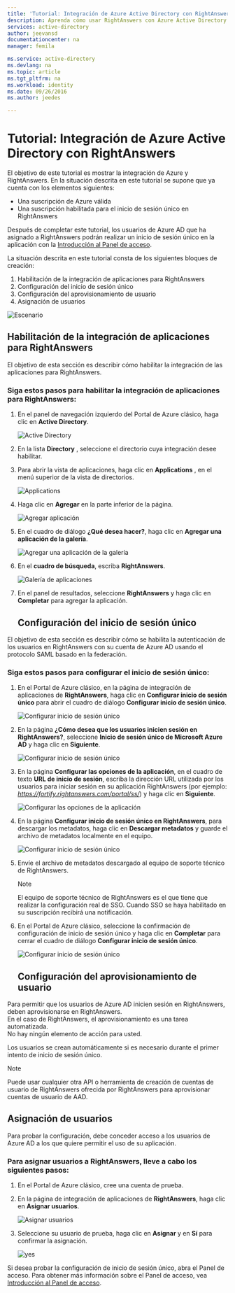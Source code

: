 ```yaml
---
title: 'Tutorial: Integración de Azure Active Directory con RightAnswers | Microsoft Docs'
description: Aprenda cómo usar RightAnswers con Azure Active Directory para habilitar el inicio de sesión único, el aprovisionamiento automatizado, etc.
services: active-directory
author: jeevansd
documentationcenter: na
manager: femila

ms.service: active-directory
ms.devlang: na
ms.topic: article
ms.tgt_pltfrm: na
ms.workload: identity
ms.date: 09/26/2016
ms.author: jeedes

---
```

# <a name="tutorial:-azure-active-directory-integration-with-rightanswers"></a>Tutorial: Integración de Azure Active Directory con RightAnswers
El objetivo de este tutorial es mostrar la integración de Azure y RightAnswers. En la situación descrita en este tutorial se supone que ya cuenta con los elementos siguientes:

* Una suscripción de Azure válida
* Una suscripción habilitada para el inicio de sesión único en RightAnswers

Después de completar este tutorial, los usuarios de Azure AD que ha asignado a RightAnswers podrán realizar un inicio de sesión único en la aplicación con la [Introducción al Panel de acceso](active-directory-saas-access-panel-introduction.md).

La situación descrita en este tutorial consta de los siguientes bloques de creación:

1. Habilitación de la integración de aplicaciones para RightAnswers
2. Configuración del inicio de sesión único
3. Configuración del aprovisionamiento de usuario
4. Asignación de usuarios

![Escenario](./media/active-directory-saas-rightanswers-tutorial/IC802925.png "Scenario")

## <a name="enabling-the-application-integration-for-rightanswers"></a>Habilitación de la integración de aplicaciones para RightAnswers
El objetivo de esta sección es describir cómo habilitar la integración de las aplicaciones para RightAnswers.

### <a name="to-enable-the-application-integration-for-rightanswers,-perform-the-following-steps:"></a>Siga estos pasos para habilitar la integración de aplicaciones para RightAnswers:
1. En el panel de navegación izquierdo del Portal de Azure clásico, haga clic en **Active Directory**.
   
   ![Active Directory](./media/active-directory-saas-rightanswers-tutorial/IC700993.png "Active Directory")
2. En la lista **Directory** , seleccione el directorio cuya integración desee habilitar.
3. Para abrir la vista de aplicaciones, haga clic en **Applications** , en el menú superior de la vista de directorios.
   
   ![Applications](./media/active-directory-saas-rightanswers-tutorial/IC700994.png "Applications")
4. Haga clic en **Agregar** en la parte inferior de la página.
   
   ![Agregar aplicación](./media/active-directory-saas-rightanswers-tutorial/IC749321.png "Add application")
5. En el cuadro de diálogo **¿Qué desea hacer?**, haga clic en **Agregar una aplicación de la galería**.
   
   ![Agregar una aplicación de la galería](./media/active-directory-saas-rightanswers-tutorial/IC749322.png "Add an application from gallerry")
6. En el **cuadro de búsqueda**, escriba **RightAnswers**.
   
   ![Galería de aplicaciones](./media/active-directory-saas-rightanswers-tutorial/IC802926.png "Application Gallery")
7. En el panel de resultados, seleccione **RightAnswers** y haga clic en **Completar** para agregar la aplicación.
   
   ## <a name="configuring-single-sign-on"></a>Configuración del inicio de sesión único

El objetivo de esta sección es describir cómo se habilita la autenticación de los usuarios en RightAnswers con su cuenta de Azure AD usando el protocolo SAML basado en la federación.

### <a name="to-configure-single-sign-on,-perform-the-following-steps:"></a>Siga estos pasos para configurar el inicio de sesión único:
1. En el Portal de Azure clásico, en la página de integración de aplicaciones de **RightAnswers**, haga clic en **Configurar inicio de sesión único** para abrir el cuadro de diálogo **Configurar inicio de sesión único**.
   
   ![Configurar inicio de sesión único](./media/active-directory-saas-rightanswers-tutorial/IC802927.png "Configure Single Sign-On")
2. En la página **¿Cómo desea que los usuarios inicien sesión en RightAnswers?**, seleccione **Inicio de sesión único de Microsoft Azure AD** y haga clic en **Siguiente**.
   
   ![Configurar inicio de sesión único](./media/active-directory-saas-rightanswers-tutorial/IC802928.png "Configure Single Sign-On")
3. En la página **Configurar las opciones de la aplicación**, en el cuadro de texto **URL de inicio de sesión**, escriba la dirección URL utilizada por los usuarios para iniciar sesión en su aplicación RightAnswers (por ejemplo: *https://fortify.rightanswers.com/portal/ss/*) y haga clic en **Siguiente**.
   
   ![Configurar las opciones de la aplicación](./media/active-directory-saas-rightanswers-tutorial/IC802929.png "Configure App Settings")
4. En la página **Configurar inicio de sesión único en RightAnswers**, para descargar los metadatos, haga clic en **Descargar metadatos** y guarde el archivo de metadatos localmente en el equipo.
   
   ![Configurar inicio de sesión único](./media/active-directory-saas-rightanswers-tutorial/IC802930.png "Configure Single Sign-On")
5. Envíe el archivo de metadatos descargado al equipo de soporte técnico de RightAnswers.
   
   > [!NOTE]
   > El equipo de soporte técnico de RightAnswers es el que tiene que realizar la configuración real de SSO.
   > Cuando SSO se haya habilitado en su suscripción recibirá una notificación.
   > 
   > 
6. En el Portal de Azure clásico, seleccione la confirmación de configuración de inicio de sesión único y haga clic en **Completar** para cerrar el cuadro de diálogo **Configurar inicio de sesión único**.
   
   ![Configurar inicio de sesión único](./media/active-directory-saas-rightanswers-tutorial/IC802931.png "Configure Single Sign-On")
   
   ## <a name="configuring-user-provisioning"></a>Configuración del aprovisionamiento de usuario

Para permitir que los usuarios de Azure AD inicien sesión en RightAnswers, deben aprovisionarse en RightAnswers.  
En el caso de RightAnswers, el aprovisionamiento es una tarea automatizada.  
No hay ningún elemento de acción para usted.

Los usuarios se crean automáticamente si es necesario durante el primer intento de inicio de sesión único.

> [!NOTE]
> Puede usar cualquier otra API o herramienta de creación de cuentas de usuario de RightAnswers ofrecida por RightAnswers para aprovisionar cuentas de usuario de AAD.
> 
> 

## <a name="assigning-users"></a>Asignación de usuarios
Para probar la configuración, debe conceder acceso a los usuarios de Azure AD a los que quiere permitir el uso de su aplicación.

### <a name="to-assign-users-to-rightanswers,-perform-the-following-steps:"></a>Para asignar usuarios a RightAnswers, lleve a cabo los siguientes pasos:
1. En el Portal de Azure clásico, cree una cuenta de prueba.
2. En la página de integración de aplicaciones de **RightAnswers**, haga clic en **Asignar usuarios**.
   
   ![Asignar usuarios](./media/active-directory-saas-rightanswers-tutorial/IC802932.png "Assign Users")
3. Seleccione su usuario de prueba, haga clic en **Asignar** y en **Sí** para confirmar la asignación.
   
   ![yes](./media/active-directory-saas-rightanswers-tutorial/IC767830.png "Yes")

Si desea probar la configuración de inicio de sesión único, abra el Panel de acceso. Para obtener más información sobre el Panel de acceso, vea [Introducción al Panel de acceso](active-directory-saas-access-panel-introduction.md).

<!--HONumber=Oct16_HO2-->


